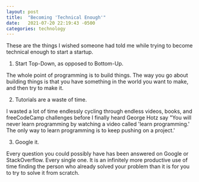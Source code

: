 ```yaml
---
layout: post
title:  "Becoming 'Technical Enough'"
date:   2021-07-20 22:19:43 -0500
categories: technology
---
```

These are the things I wished someone had told me while trying to become technical enough to start a startup.

1. Start Top-Down, as opposed to Bottom-Up.

The whole point of programming is to build things. The way you go about building things is that you have something in the world you want to make, and then try to make it. 

2. Tutorials are a waste of time.

I wasted a lot of time endlessly cycling through endless videos, books, and freeCodeCamp challenges before I finally heard George Hotz say "You will never learn programming by watching a video called 'learn programming.' The only way to learn programming is to keep pushing on a project.'

3. Google it.

Every question you could possibly have has been answered on Google or StackOverflow. Every single one. It is an infinitely more productive use of time finding the person who already solved your problem than it is for you to try to solve it from scratch.
